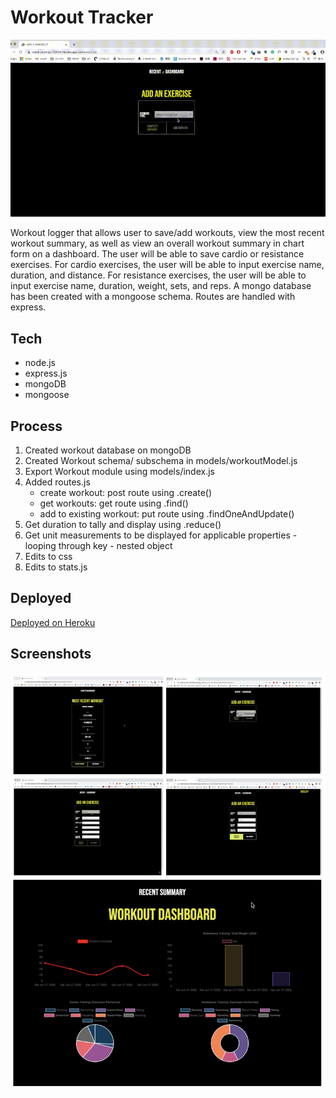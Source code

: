 # Workout Tracker

![demogif](./demo.gif)

Workout logger that allows user to save/add workouts, view the most recent workout summary, as well as view an overall workout summary in chart form on a dashboard. The user will be able to save cardio or resistance exercises. For cardio exercises, the user will be able to input exercise name, duration, and distance. For resistance exercises, the user will be able to input exercise name, duration, weight, sets, and reps. A mongo database has been created with a mongoose schema. Routes are handled with express. 

## Tech
* node.js
* express.js
* mongoDB
* mongoose

## Process
1. Created workout database on mongoDB
2. Created Workout schema/ subschema in models/workoutModel.js
3. Export Workout module using models/index.js 
4. Added routes.js 
    - create workout: post route using .create()
    - get workouts: get route using .find()
    - add to existing workout: put route using .findOneAndUpdate()
5. Get duration to tally and display using .reduce()
6. Get unit measurements to be displayed for applicable properties - looping through key - nested object
7. Edits to css
8. Edits to stats.js

## Deployed
[Deployed on Heroku](https://stark-journey-70430.herokuapp.com)

## Screenshots 
![demo](./demo.png)